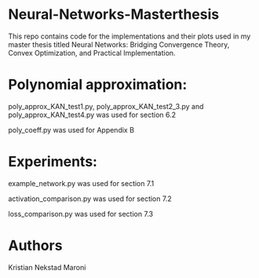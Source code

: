 # Neural-Networks-Masterthesis
This repo contains code for the implementations and their plots used in my master thesis titled Neural Networks: Bridging Convergence Theory, Convex Optimization, and Practical Implementation.  

# Polynomial approximation:
poly_approx_KAN_test1.py, poly_approx_KAN_test2_3.py and poly_approx_KAN_test4.py was used for section 6.2

poly_coeff.py was used for Appendix B

# Experiments:
example_network.py was used for section 7.1

activation_comparison.py was used for section 7.2

loss_comparison.py was used for section 7.3

# Authors
Kristian Nekstad Maroni
